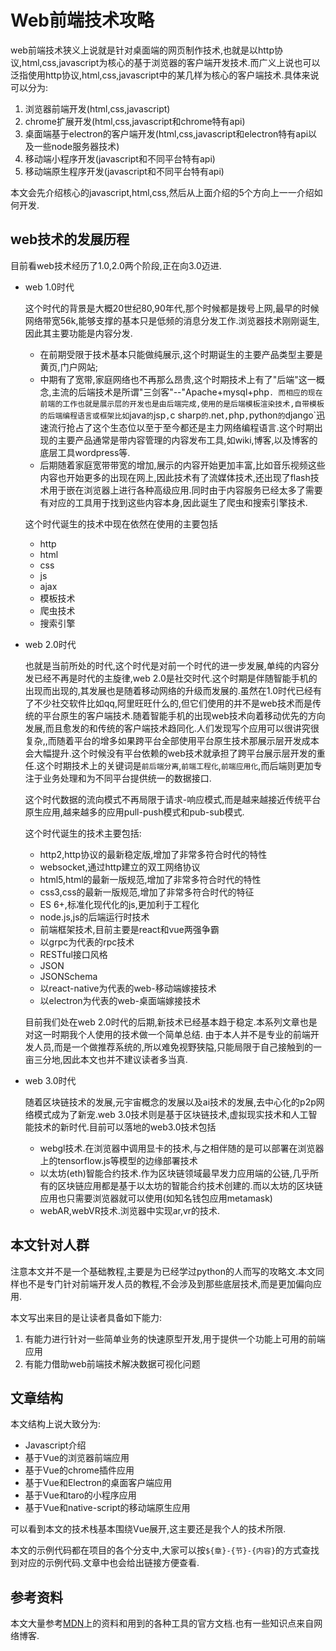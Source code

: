 # Web前端技术攻略

web前端技术狭义上说就是针对桌面端的网页制作技术,也就是以http协议,html,css,javascript为核心的基于浏览器的客户端开发技术.而广义上说也可以泛指使用http协议,html,css,javascript中的某几样为核心的客户端技术.具体来说可以分为:

1. 浏览器前端开发(html,css,javascript)
2. chrome扩展开发(html,css,javascript和chrome特有api)
3. 桌面端基于electron的客户端开发(html,css,javascript和electron特有api以及一些node服务器技术)
4. 移动端小程序开发(javascript和不同平台特有api)
5. 移动端原生程序开发(javascript和不同平台特有api)

本文会先介绍核心的javascript,html,css,然后从上面介绍的5个方向上一一介绍如何开发.

## web技术的发展历程

目前看web技术经历了1.0,2.0两个阶段,正在向3.0迈进.

+ web 1.0时代

    这个时代的背景是大概20世纪80,90年代,那个时候都是拨号上网,最早的时候网络带宽56k,能够支撑的基本只是低频的消息分发工作.浏览器技术刚刚诞生,因此其主要功能是内容分发.
    + 在前期受限于技术基本只能做纯展示,这个时期诞生的主要产品类型主要是黄页,门户网站;
    + 中期有了宽带,家庭网络也不再那么昂贵,这个时期技术上有了"后端"这一概念,主流的后端技术是所谓"三剑客"--"Apache+mysql+php`.
    而相应的现在前端的工作也就是展示层的开发也是由后端完成,使用的是后端模板渲染技术,自带模板的后端编程语言或框架比如`java`的`jsp`,`c sharp`的`.net`,`php`,`python`的`django`迅速流行抢占了这个生态位以至于至今都还是主力网络编程语言.这个时期出现的主要产品通常是带内容管理的内容发布工具,如wiki,博客,以及博客的底层工具wordpress等.
    + 后期随着家庭宽带带宽的增加,展示的内容开始更加丰富,比如音乐视频这些内容也开始更多的出现在网上,因此技术有了流媒体技术,还出现了flash技术用于嵌在浏览器上进行各种高级应用.同时由于内容服务已经太多了需要有对应的工具用于找到这些内容本身,因此诞生了爬虫和搜索引擎技术.

    这个时代诞生的技术中现在依然在使用的主要包括
    + http
    + html
    + css
    + js
    + ajax
    + 模板技术
    + 爬虫技术
    + 搜索引擎

+ web 2.0时代

    也就是当前所处的时代,这个时代是对前一个时代的进一步发展,单纯的内容分发已经不再是时代的主旋律,web 2.0是社交时代.这个时期是伴随智能手机的出现而出现的,其发展也是随着移动网络的升级而发展的.虽然在1.0时代已经有了不少社交软件比如qq,阿里旺旺什么的,但它们使用的并不是web技术而是传统的平台原生的客户端技术.随着智能手机的出现web技术向着移动优先的方向发展,而且愈发的和传统的客户端技术趋同化.人们发现写个应用可以很讲究很复杂,,而随着平台的增多如果跨平台全部使用平台原生技术那展示层开发成本会大幅提升.这个时候没有平台依赖的web技术就承担了跨平台展示层开发的重任.这个时期技术上的关键词是`前后端分离`,`前端工程化`,`前端应用化`,而后端则更加专注于业务处理和为不同平台提供统一的数据接口.

    这个时代数据的流向模式不再局限于请求-响应模式,而是越来越接近传统平台原生应用,越来越多的应用pull-push模式和pub-sub模式.

    这个时代诞生的技术主要包括:
    + http2,http协议的最新稳定版,增加了非常多符合时代的特性
    + websocket,通过http建立的双工网络协议
    + html5,html的最新一版规范,增加了非常多符合时代的特性
    + css3,css的最新一版规范,增加了非常多符合时代的特征
    + ES 6+,标准化现代化的js,更加利于工程化
    + node.js,js的后端运行时技术
    + 前端框架技术,目前主要是react和vue两强争霸
    + 以grpc为代表的rpc技术
    + RESTful接口风格
    + JSON
    + JSONSchema
    + 以react-native为代表的web-移动端嫁接技术
    + 以electron为代表的web-桌面端嫁接技术

    目前我们处在web 2.0时代的后期,新技术已经基本趋于稳定.本系列文章也是对这一时期我个人使用的技术做一个简单总结.
    由于本人并不是专业的前端开发人员,而是一个做推荐系统的,所以难免视野狭隘,只能局限于自己接触到的一亩三分地,因此本文也并不建议读者多当真.

+ web 3.0时代

    随着区块链技术的发展,元宇宙概念的发展以及ai技术的发展,去中心化的p2p网络模式成为了新宠.web 3.0技术则是基于区块链技术,虚拟现实技术和人工智能技术的新时代.目前可以落地的web3.0技术包括
    + webgl技术.在浏览器中调用显卡的技术,与之相伴随的是可以部署在浏览器上的tensorflow.js等模型的边缘部署技术
    + 以太坊(eth)智能合约技术.作为区块链领域最早发力应用端的公链,几乎所有的区块链应用都是基于以太坊的智能合约技术创建的.而以太坊的区块链应用也只需要浏览器就可以使用(如知名钱包应用metamask)
    + webAR,webVR技术.浏览器中实现ar,vr的技术.

## 本文针对人群

注意本文并不是一个基础教程,主要是为已经学过python的人而写的攻略文.本文同样也不是专门针对前端开发人员的教程,不会涉及到那些底层技术,而是更加偏向应用.

本文写出来目的是让读者具备如下能力:

1. 有能力进行针对一些简单业务的快速原型开发,用于提供一个功能上可用的前端应用
2. 有能力借助web前端技术解决数据可视化问题

## 文章结构

本文结构上说大致分为:

+ Javascript介绍
+ 基于Vue的浏览器前端应用
+ 基于Vue的chrome插件应用
+ 基于Vue和Electron的桌面客户端应用
+ 基于Vue和taro的小程序应用
+ 基于Vue和native-script的移动端原生应用

可以看到本文的技术栈基本围绕Vue展开,这主要还是我个人的技术所限.

本文的示例代码都在项目的各个分支中,大家可以按`${章}-{节}-{内容}`的方式查找到对应的示例代码.文章中也会给出链接方便查看.

## 参考资料

本文大量参考[MDN](https://developer.mozilla.org/zh-CN/docs/Web)上的资料和用到的各种工具的官方文档.也有一些知识点来自网络博客.
